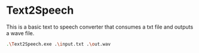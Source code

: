 # Text2Speech

This is a basic text to speech converter that consumes a txt file and outputs a wave file.

```bash
.\Text2Speech.exe .\input.txt .\out.wav
```
